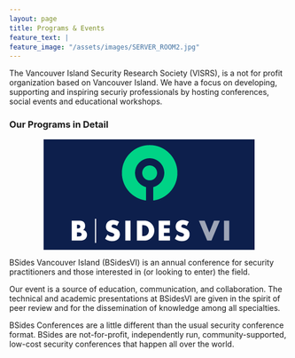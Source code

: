 ```yaml
---
layout: page
title: Programs & Events
feature_text: |
feature_image: "/assets/images/SERVER_ROOM2.jpg"
---
```



The Vancouver Island Security Research Society (VISRS), is a not for profit organization based on Vancouver Island. We have a focus on developing, supporting and inspiring securiy professionals  by hosting conferences, social events and educational workshops.

### Our Programs in Detail
<p><a title="BSides Vancouver Island" href="https://www.bsidesvi.com"><img style="display: block; margin-left: auto; margin-right: auto;" src="/assets/images/BSIDESVI_LOGO.png" alt="BSides Vancouver Island" width="381" height="199" /></a></p>
<p class="">BSides Vancouver Island (BSidesVI) is an annual conference for security practitioners and those interested in (or looking to enter) the field.&nbsp;</p>
<p class="">Our event is a source of education, communication, and collaboration. The technical and academic presentations at BSidesVI are given in the spirit of peer review and for the dissemination of knowledge among all specialties.</p>
<p>BSides Conferences are a little different than the usual security conference format. BSides are not-for-profit, independently run, community-supported, low-cost security conferences that happen all over the world. </p>
